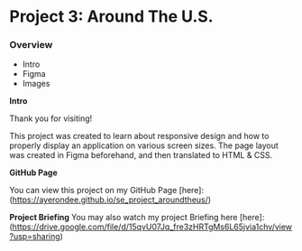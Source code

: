 # Project 3: Around The U.S.

### Overview

- Intro
- Figma
- Images

**Intro**

Thank you for visiting!

This project was created to learn about responsive design and how to properly display an application on various screen sizes. The page layout was created in Figma beforehand, and then translated to HTML & CSS.

**GitHub Page**

You can view this project on my GitHub Page [here]:
(https://ayerondee.github.io/se_project_aroundtheus/)

**Project Briefing**
You may also watch my project Briefing here [here]:
(https://drive.google.com/file/d/15qvU07Jq_fre3zHRTgMs6L65jvia1chv/view?usp=sharing)
